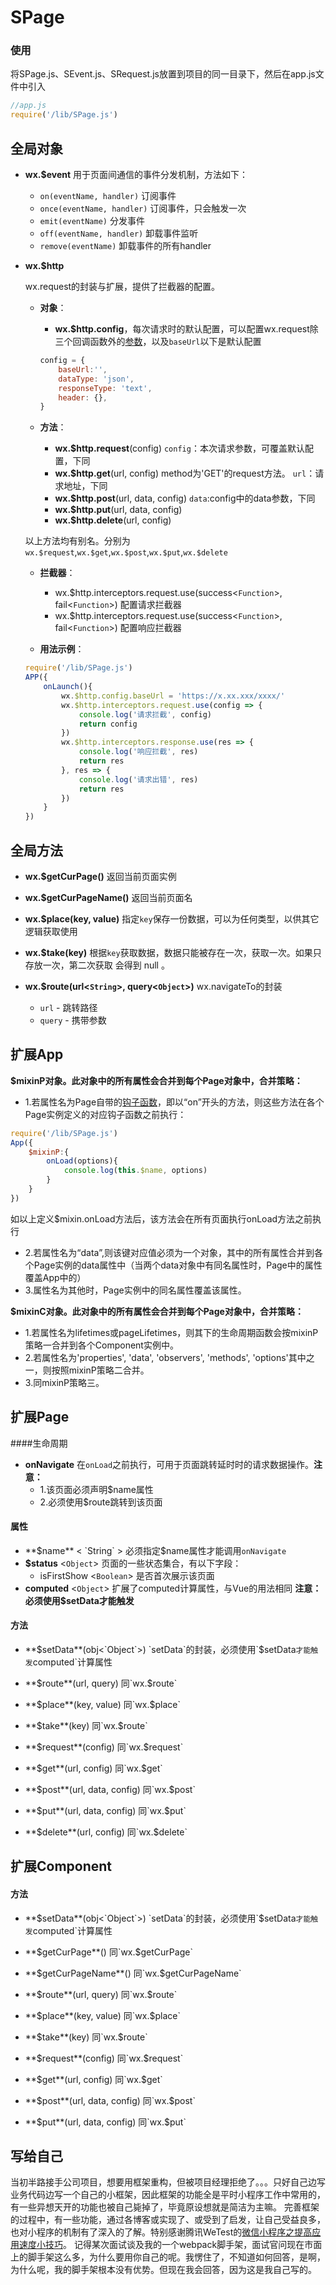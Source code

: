 # SPage

### 使用
将SPage.js、SEvent.js、SRequest.js放置到项目的同一目录下，然后在app.js文件中引入
```javascript
//app.js
require('/lib/SPage.js')
```
## 全局对象
+ **wx.$event**
用于页面间通信的事件分发机制，方法如下：
	+ `on(eventName, handler)` 订阅事件
	+ `once(eventName, handler)` 订阅事件，只会触发一次
	+ `emit(eventName)` 分发事件
	+ `off(eventName, handler)` 卸载事件监听
	+ `remove(eventName)` 卸载事件的所有handler

+ **wx.$http**

	wx.request的封装与扩展，提供了拦截器的配置。
	+ **对象**：
		+ **wx.$http.config**，每次请求时的默认配置，可以配置wx.request除三个回调函数外的[参数](https://developers.weixin.qq.com/miniprogram/dev/api/network/request/wx.request.html)，以及`baseUrl`以下是默认配置	
		```javascript
		config = {
			baseUrl:'',
			dataType: 'json',
			responseType: 'text',
			header: {},
  		}
		```

	+ **方法**：
		+ **wx.$http.request**(config)
		`config`：本次请求参数，可覆盖默认配置，下同
		+ **wx.$http.get**(url, config) 
		method为'GET'的request方法。
		`url`：请求地址，下同
		+ **wx.$http.post**(url, data, config)
		`data`:config中的data参数，下同
		+ **wx.$http.put**(url, data, config)
		+ **wx.$http.delete**(url, config)
		
	以上方法均有别名。分别为`wx.$request`,`wx.$get`,`wx.$post`,`wx.$put`,`wx.$delete`
	+ **拦截器**：
		+ wx.$http.interceptors.request.use(success<`Function`>, fail<`Function`>)
		配置请求拦截器
		+ wx.$http.interceptors.request.use(success<`Function`>, fail<`Function`>)
		配置响应拦截器
		
	+ **用法示例**：
	```javascript
	require('/lib/SPage.js')
	APP({
		onLaunch(){
			wx.$http.config.baseUrl = 'https://x.xx.xxx/xxxx/'
			wx.$http.interceptors.request.use(config => {
				console.log('请求拦截', config)
				return config
			})
			wx.$http.interceptors.response.use(res => {
				console.log('响应拦截', res)
				return res
			}, res => {
				console.log('请求出错', res)
				return res
			})
		}
	})
	```

## 全局方法
+ **wx.$getCurPage()**
返回当前页面实例

+ **wx.$getCurPageName()**
返回当前页面名

+ **wx.$place(key, value)**
指定`key`保存一份数据，可以为任何类型，以供其它逻辑获取使用

+ **wx.$take(key)**
根据`key`获取数据，数据只能被存在一次，获取一次。如果只存放一次，第二次获取 会得到 null 。

+ **wx.$route(url<`String`>, query<`Object`>)**
wx.navigateTo的封装
	+ `url` - 跳转路径
	+ `query` - 携带参数

## 扩展App
**$mixinP对象。此对象中的所有属性会合并到每个Page对象中，合并策略：**
* 1.若属性名为Page自带的[钩子函数](https://developers.weixin.qq.com/miniprogram/dev/reference/api/Page.html)，即以“on”开头的方法，则这些方法在各个Page实例定义的对应钩子函数之前执行：
```javascript
require('/lib/SPage.js')
App({
	$mixinP:{
		onLoad(options){
			console.log(this.$name, options)
		}
	}
})
```
如以上定义$mixin.onLoad方法后，该方法会在所有页面执行onLoad方法之前执行
* 2.若属性名为“data”,则该键对应值必须为一个对象，其中的所有属性合并到各个Page实例的data属性中（当两个data对象中有同名属性时，Page中的属性覆盖App中的）
* 3.属性名为其他时，Page实例中的同名属性覆盖该属性。

**$mixinC对象。此对象中的所有属性会合并到每个Page对象中，合并策略：**
* 1.若属性名为lifetimes或pageLifetimes，则其下的生命周期函数会按mixinP策略一合并到各个Component实例中。
* 2.若属性名为'properties', 'data', 'observers', 'methods', 'options'其中之一，则按照mixinP策略二合并。
* 3.同mixinP策略三。

## 扩展Page
####生命周期
+ **onNavigate**
在`onLoad`之前执行，可用于页面跳转延时时的请求数据操作。**注意：**
	+ 1.该页面必须声明$name属性
	+ 2.必须使用$route跳转到该页面

#### 属性
+ **$name** < `String` >
必须指定$name属性才能调用`onNavigate`
+ **$status** <`Object`>
页面的一些状态集合，有以下字段：
	+ isFirstShow <`Boolean`> 是否首次展示该页面
+ **computed** <`Object`>
	扩展了computed计算属性，与Vue的用法相同
	**注意：必须使用$setData才能触发**

#### 方法
+ **$setData**(obj<`Object`>)
`setData`的封装，必须使用`$setData`才能触发`computed`计算属性

+ **$route**(url, query)
同`wx.$route`

+ **$place**(key, value)
同`wx.$place`

+ **$take**(key)
同`wx.$route`

+ **$request**(config)
同`wx.$request`

+ **$get**(url, config)
同`wx.$get`

+ **$post**(url, data, config)
同`wx.$post`

+ **$put**(url, data, config)
同`wx.$put`

+ **$delete**(url, config)
同`wx.$delete`

## 扩展Component
#### 方法
+ **$setData**(obj<`Object`>)
`setData`的封装，必须使用`$setData`才能触发`computed`计算属性

+ **$getCurPage**()
同`wx.$getCurPage`

+ **$getCurPageName**()
同`wx.$getCurPageName`

+ **$route**(url, query)
同`wx.$route`

+ **$place**(key, value)
同`wx.$place`

+ **$take**(key)
同`wx.$route`

+ **$request**(config)
同`wx.$request`

+ **$get**(url, config)
同`wx.$get`

+ **$post**(url, data, config)
同`wx.$post`

+ **$put**(url, data, config)
同`wx.$put`

## 写给自己
当初半路接手公司项目，想要用框架重构，但被项目经理拒绝了。。。只好自己边写业务代码边写一个自己的小框架，因此框架的功能全是平时小程序工作中常用的，有一些异想天开的功能也被自己毙掉了，毕竟原设想就是简洁为主嘛。
完善框架的过程中，有一些功能，通过各博客或实现了、或受到了启发，让自己受益良多，也对小程序的机制有了深入的了解。特别感谢腾讯WeTest的[微信小程序之提高应用速度小技巧](https://wetest.qq.com/lab/view/294.html?from=content_csdnblog)。
记得某次面试谈及我的一个webpack脚手架，面试官问现在市面上的脚手架这么多，为什么要用你自己的呢。我愣住了，不知道如何回答，是啊，为什么呢，我的脚手架根本没有优势。但现在我会回答，因为这是我自己写的。
